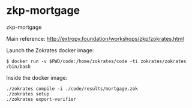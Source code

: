 # zkp-mortgage

zkp-mortgage

Main reference: http://extropy.foundation/workshops/zkp/zokrates.html

Launch the Zokrates docker image:

```
$ docker run -v $PWD/code:/home/zokrates/code -ti zokrates/zokrates /bin/bash
```

Inside the docker image:

```
./zokrates compile -i ./code/results/mortgage.zok 
./zokrates setup
./zokrates export-verifier
```
